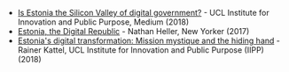 <!-- TITLE: Estonia -->
<!-- SUBTITLE: Digital government in Estonia -->

* [Is Estonia the Silicon Valley of digital government?](https://medium.com/iipp-blog/is-estonia-the-silicon-valley-of-digital-government-bf15adc8e1ea) - UCL Institute for Innovation and Public Purpose, Medium (2018)
* [Estonia, the Digital Republic](https://www.newyorker.com/magazine/2017/12/18/estonia-the-digital-republic) - Nathan Heller, New Yorker (2017)
* [Estonia's digital transformation: Mission mystique and the hiding hand](https://www.ucl.ac.uk/bartlett/public-purpose/publications/2018/sep/estonias-digital-transformation-mission-mystique-and-hiding-hand) - Rainer Kattel, UCL Institute for Innovation and Public Purpose (IIPP) (2018)